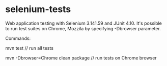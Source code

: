 # selenium-tests
Web application testing with Selenium 3.141.59 and JUnit 4.10. It's possible to run test suites on Chrome, Mozzila by specifying -Dbrowser parameter.

Commands:

mvn test // run all tests

mvn -Dbrowser=Chrome clean package // run tests on Chrome browser
